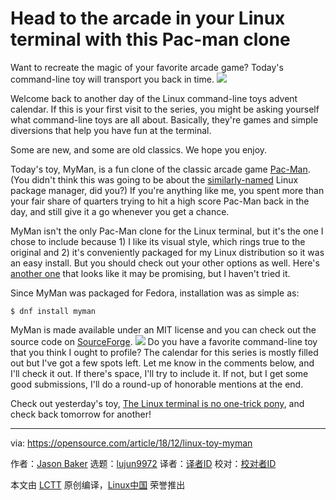 [#]: collector: (lujun9972)
[#]: translator: (geekpi)
[#]: reviewer: ( )
[#]: publisher: ( )
[#]: url: ( )
[#]: subject: (Head to the arcade in your Linux terminal with this Pac-man clone)
[#]: via: (https://opensource.com/article/18/12/linux-toy-myman)
[#]: author: (Jason Baker https://opensource.com/users/jason-baker)

Head to the arcade in your Linux terminal with this Pac-man clone
======
Want to recreate the magic of your favorite arcade game? Today's command-line toy will transport you back in time.
![](https://opensource.com/sites/default/files/styles/image-full-size/public/uploads/linux-toy-myman.png?itok=9j1DFgH0)

Welcome back to another day of the Linux command-line toys advent calendar. If this is your first visit to the series, you might be asking yourself what command-line toys are all about. Basically, they're games and simple diversions that help you have fun at the terminal.

Some are new, and some are old classics. We hope you enjoy.

Today's toy, MyMan, is a fun clone of the classic arcade game [Pac-Man][1]. (You didn't think this was going to be about the [similarly-named][2] Linux package manager, did you?) If you're anything like me, you spent more than your fair share of quarters trying to hit a high score Pac-Man back in the day, and still give it a go whenever you get a chance.

MyMan isn't the only Pac-Man clone for the Linux terminal, but it's the one I chose to include because 1) I like its visual style, which rings true to the original and 2) it's conveniently packaged for my Linux distribution so it was an easy install. But you should check out your other options as well. Here's [another one][3] that looks like it may be promising, but I haven't tried it.

Since MyMan was packaged for Fedora, installation was as simple as:

```
$ dnf install myman
```

MyMan is made available under an MIT license and you can check out the source code on [SourceForge][4].
![](https://opensource.com/sites/default/files/uploads/linux-toy-myman-animated.gif)
Do you have a favorite command-line toy that you think I ought to profile? The calendar for this series is mostly filled out but I've got a few spots left. Let me know in the comments below, and I'll check it out. If there's space, I'll try to include it. If not, but I get some good submissions, I'll do a round-up of honorable mentions at the end.

Check out yesterday's toy, [The Linux terminal is no one-trick pony][5], and check back tomorrow for another!

--------------------------------------------------------------------------------

via: https://opensource.com/article/18/12/linux-toy-myman

作者：[Jason Baker][a]
选题：[lujun9972][b]
译者：[译者ID](https://github.com/译者ID)
校对：[校对者ID](https://github.com/校对者ID)

本文由 [LCTT](https://github.com/LCTT/TranslateProject) 原创编译，[Linux中国](https://linux.cn/) 荣誉推出

[a]: https://opensource.com/users/jason-baker
[b]: https://github.com/lujun9972
[1]: https://en.wikipedia.org/wiki/Pac-Man
[2]: https://wiki.archlinux.org/index.php/pacman
[3]: https://github.com/YoctoForBeaglebone/pacman4console
[4]: https://myman.sourceforge.io/
[5]: https://opensource.com/article/18/12/linux-toy-ponysay
